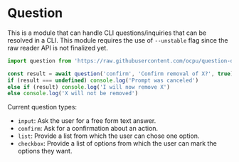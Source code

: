 # Question

This is a module that can handle CLI questions/inquiries that can be resolved in a CLI. This module requires the use of `--unstable` flag since the raw reader API is not finalized yet.

```typescript
import question from 'https://raw.githubusercontent.com/ocpu/question-deno/master/mod.ts'

const result = await question('confirm', 'Confirm removal of X?', true)
if (result === undefined) console.log('Prompt was canceled')
else if (result) console.log('I will now remove X')
else console.log('X will not be removed')
```

Current question types:
- `input`: Ask the user for a free form text answer.
- `confirm`: Ask for a confirmation about an action.
- `list`: Provide a list from which the user can chose one option.
- `checkbox`: Provide a list of options from which the user can mark the options they want.
